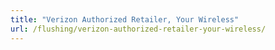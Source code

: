 ```yaml
---
title: "Verizon Authorized Retailer, Your Wireless"
url: /flushing/verizon-authorized-retailer-your-wireless/
---
```

